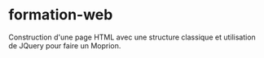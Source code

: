 # formation-web
Construction d'une page HTML avec une structure classique et utilisation de JQuery pour faire un Moprion.
